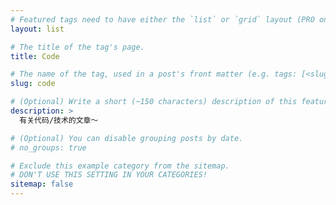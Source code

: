 ```yaml
---
# Featured tags need to have either the `list` or `grid` layout (PRO only).
layout: list

# The title of the tag's page.
title: Code

# The name of the tag, used in a post's front matter (e.g. tags: [<slug>]).
slug: code

# (Optional) Write a short (~150 characters) description of this featured tag.
description: >
  有关代码/技术的文章～

# (Optional) You can disable grouping posts by date.
# no_groups: true

# Exclude this example category from the sitemap.
# DON'T USE THIS SETTING IN YOUR CATEGORIES!
sitemap: false
---
```

